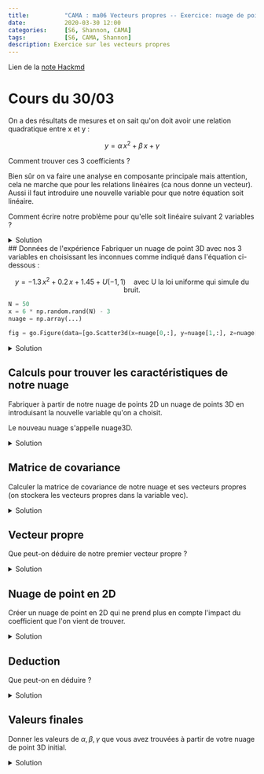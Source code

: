 ```yaml
---
title:          "CAMA : ma06 Vecteurs propres -- Exercice: nuage de points en 3D"
date:           2020-03-30 12:00
categories:     [S6, Shannon, CAMA]
tags:           [S6, CAMA, Shannon]
description: Exercice sur les vecteurs propres
---
```

Lien de la [note Hackmd](https://hackmd.io/@lemasymasa/ry2pdwskD)
# Cours du 30/03

On a des résultats de mesures et on sait qu'on doit avoir une relation
quadratique entre x et y :

$$  
y = \alpha \, x^2 + \beta \, x + \gamma 
$$

Comment trouver ces 3 coefficients ?

Bien sûr on va faire une analyse en composante principale mais attention, cela
ne marche que pour les relations linéaires (ca nous donne un vecteur). Aussi
il faut introduire une nouvelle variable pour que notre équation soit linéaire.

Comment écrire notre problème pour qu'elle soit linéaire suivant 2 variables ?
<details markdown="1">
<summary>Solution</summary>
On définit  $y=x^2$  et ainsi $z$ s'écrit en fonction de $x$ et $y$.
</details>
## Données de l'expérience
Fabriquer un nuage de point 3D avec nos 3 variables en choisissant les inconnues
comme indiqué dans l'équation ci-dessous :

$$  
y = -1.3 \, x^2 + 0.2 \, x + 1.45 + U(-1,1) \quad \textrm{avec U la loi uniforme qui simule du bruit.} 
$$

``` python
N = 50
x = 6 * np.random.rand(N) - 3
nuage = np.array(...)
```
``` python
fig = go.Figure(data=[go.Scatter3d(x=nuage[0,:], y=nuage[1,:], z=nuage[2,:], mode='markers')])
```

<details markdown="1">
<summary>Solution</summary>
``` python
N = 50
x = 6 * np.random.random(N) - 3  # x varie entre -3 et 3
z = -1.3 * np.square(x) + 0.2 * x + 1.45 + (2*np.random.random(N) - 1)
nuage = np.array([x,z])
```
``` python
plt.plot(nuage[0], nuage[1], 'x')
plt.title('Un nuage de points')
plt.axis('equal');
```
![](https://i.imgur.com/dO2QHIo.png)
</details>

## Calculs pour trouver les caractéristiques de notre nuage
Fabriquer à partir de notre nuage de points 2D un nuage de points 3D en introduisant la nouvelle variable qu'on a choisit.

Le nouveau nuage s'appelle nuage3D.
<details markdown="1">
<summary>Solution</summary>
``` python
y = np.square(nuage[0])
nuage3D = np.array([x,y,z])
```
``` python
fig = go.Figure(data=[go.Scatter3d(x=nuage3D[0], y=nuage3D[1], z=nuage3D[2], mode='markers')])
fig.show()fig = go.Figure(data=[go.Scatter3d(x=nuage3D[0], y=nuage3D[1], z=nuage3D[2], mode='markers')])
fig.show()
```
![](https://i.imgur.com/s3DPorJ.png)
</details>

## Matrice de covariance
Calculer la matrice de covariance de notre nuage et ses vecteurs propres (on stockera les vecteurs propres dans la variable vec).

<details markdown="1">
<summary>Solution</summary>
``` python
cov = np.cov(nuage3D.copy())
```
```
array([[ 2.723, -0.146,  0.649],
       [-0.146,  7.802, -9.982],
       [ 0.649, -9.982, 13.184]])
```
``` python
val, vec = lin.eig(cov)
```
```
[20.852+0.j  2.733+0.j  0.124+0.j]
[[ 0.033 -0.994 -0.107]
 [-0.607 -0.106  0.787]
 [ 0.794 -0.039  0.607]]
```
``` python
# On trie suivant la norme des valeurs propres par ordre décroissant (ce n'est pas trié par défaut)
idx = np.argsort(val)[::-1]
val = val[idx]
vec = vec.T[idx].T           # ce sont les colonnes qu'il faut ordonner et non les lignes
print(val, '\n', vec)
```
```
[20.852+0.j  2.733+0.j  0.124+0.j] 
 [[ 0.033 -0.994 -0.107]
 [-0.607 -0.106  0.787]
 [ 0.794 -0.039  0.607]]
```
``` python
fig = go.Figure(data=[go.Scatter3d(x=nuage3D[0], y=nuage3D[1], z=nuage3D[2], mode='markers'),
                     go.Scatter3d(x=[0,-5*vec[0,0]], y=[0,-5*vec[1,0]], z=[0,-5*vec[2,0]]),
                     go.Scatter3d(x=[0,vec[0,1]], y=[0,vec[1,1]], z=[0,vec[2,1]])])
fig.show()
```
![](https://i.imgur.com/5FF5DbW.png)
</details>

## Vecteur propre
Que peut-on déduire de notre premier vecteur propre ?

<details markdown="1">
<summary>Solution</summary>
Il nous donne la direction principale du nuage de point. En regardant bien la figure on voit que le vecteur dépend de y mais pas de x donc il nous donne la composante de y (c.a.d. celle de x²).
``` python
alpha = vec[2,0] / vec[1,0]     # la pente du premier vecteur propre
```
```
-1.3064566708285197
```
</details>

## Nuage de point en 2D
Créer un nuage de point en 2D qui ne prend plus en compte l'impact du coefficient que l'on vient de trouver.

<details markdown="1">
<summary>Solution</summary>
On appelle ce nouveau nuage nuage2D (ce n'est pas le même que notre nuage initial).
``` python
nuage2D = np.array([nuage3D[0], nuage3D[2] - alpha * nuage3D[1]])
```
``` python
plt.plot(nuage2D[0], nuage2D[1], 'x')
plt.axis('equal');
```
![](https://i.imgur.com/dzJ7oHF.png)
</details>

## Deduction
Que peut-on en déduire ?

<details markdown="1">
<summary>Solution</summary>
``` python
cov = np.cov(nuage2D.copy())
```
```
array([[2.723, 0.459],
       [0.459, 0.419]])
```
``` python
val, vec = lin.eig(cov)
```
```
[2.811+0.j 0.331+0.j]
[[ 0.982 -0.188]
 [ 0.188  0.982]]
```
</details>

## Valeurs finales
Donner les valeurs de $\alpha, \beta, \gamma$ que vous avez trouvées à partir  de votre nuage de point 3D initial.

<details markdown="1">
<summary>Solution</summary>
``` python
beta = vec[1,0] / vec[0,0]
```
```
0.1916825747224307
```
``` python
moyenne = nuage2D.mean(axis=1)
print('Moyenne des points du nuage :', moyenne)
eq_droite = lambda x: beta * (x - moyenne[0]) + moyenne[1]

print("Le décalage verticale est de ", eq_droite(0))
gamma = eq_droite(0)
```
```
Moyenne des points du nuage : [0.228 1.328]
Le décalage verticale est de  1.2847052624609907
```
``` python
print("Les coefficients de z fonction polynomiale de degré 2 en x sont :\n")
print(f"alpha = {alpha}")
print(f"beta  = {beta}")
print(f"gamma = {gamma}")
```
```
Les coefficients de z fonction polynomiale de degré 2 en x sont :

alpha = -1.3064566708285197
beta  = 0.1916825747224307
gamma = 1.2847052624609907
```
</details>